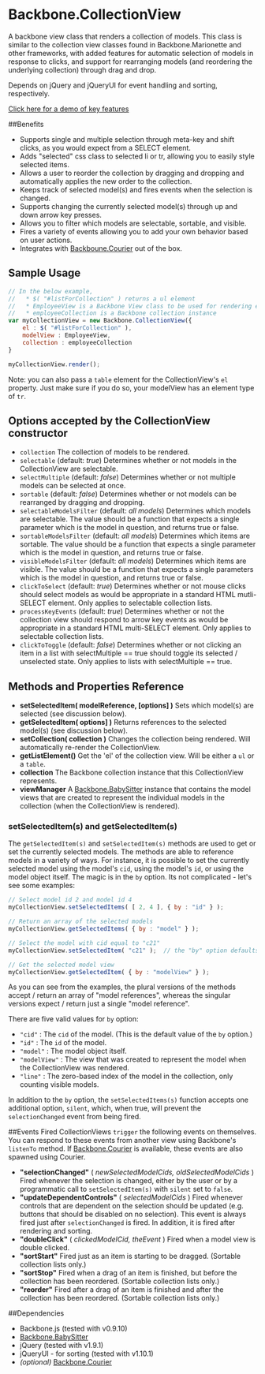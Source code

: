 # Backbone.CollectionView

A backbone view class that renders a collection of models. This class is similar to the collection view classes found in Backbone.Marionette and other frameworks, with added features for automatic selection of models in response to clicks, and support for rearranging models (and reordering the underlying collection) through drag and drop.

Depends on jQuery and jQueryUI for event handling and sorting, respectively.

[Click here for a demo of key features](http://rotundasoftware.github.com/backbone-collection-view/)

##Benefits

* Supports single and multiple selection through meta-key and shift clicks, as you would expect from a SELECT element.
* Adds "selected" css class to selected li or tr, allowing you to easily style selected items.
* Allows a user to reorder the collection by dragging and dropping and automatically applies the new order to the collection.
* Keeps track of selected model(s) and fires events when the selection is changed.
* Supports changing the currently selected model(s) through up and down arrow key presses.
* Allows you to filter which models are selectable, sortable, and visible.
* Fires a variety of events allowing you to add your own behavior based on user actions.
* Integrates with [Backboune.Courier](https://github.com/rotundasoftware/backbone.courier) out of the box.

## Sample Usage
```javascript
// In the below example,
//   * $( "#listForCollection" ) returns a ul element
//   * EmployeeView is a Backbone View class to be used for rendering each model in the collection
//   * employeeCollection is a Backbone collection instance
var myCollectionView = new Backbone.CollectionView({
	el : $( "#listForCollection" ),
	modelView : EmployeeView,
	collection : employeeCollection
}

myCollectionView.render();
```

Note: you can also pass a `table` element for the CollectionView's `el` property. Just make sure if you do so, your modelView has an element type of `tr`.

## Options accepted by the CollectionView constructor
* `collection` The collection of models to be rendered.
* `selectable` (default: _true_) Determines whether or not models in the CollectionView are selectable.
* `selectMultiple` (default: _false_) Determines whether or not multiple models can be selected at once.
* `sortable` (default: _false_) Determines whether or not models can be rearranged by dragging and dropping.
* `selectableModelsFilter` (default: _all models_) Determines which models are selectable. The value should be a function that expects a single parameter which is the model in question, and returns true or false.
* `sortableModelsFilter` (default: _all models_) Determines which items are sortable. The value should be a function that expects a single parameter which is the model in question, and returns true or false.
* `visibleModelsFilter` (default: _all models_) Determines which items are visible. The value should be a function that expects a single parameters which is the model in question, and returns true or false.
* `clickToSelect` (default: _true_) Determines whether or not mouse clicks should select models as would be appropriate in a standard HTML mutli-SELECT element. Only applies to selectable collection lists.
* `processKeyEvents` (default: _true_) Determines whether or not the collection view should respond to arrow key events as would be appropriate in a standard HTML multi-SELECT element. Only applies to selectable collection lists.
* `clickToToggle` (default: _false_) Determines whether or not clicking an item in a list with selectMultiple == true should toggle its selected / unselected state. Only applies to lists with selectMultiple == true.

## Methods and Properties Reference

* __setSelectedItem( modelReference, [options] )__ Sets which model(s) are selected (see discussion below).
* __getSelectedItem( options] )__ Returns references to the selected model(s) (see discussion below).
* __setCollection( collection )__ Changes the collection being rendered. Will automatically re-render the CollectionView.
* __getListElement()__ Get the 'el' of the collection view. Will be either a `ul` or a `table`.
* __collection__ The Backbone collection instance that this CollectionView represents.
* __viewManager__ A [Backbone.BabySitter](https://github.com/marionettejs/backbone.babysitter) instance that contains the model views that are created to represent the individual models in the collection (when the CollectionView is rendered).


### <a name="setSelectedItem"></a>setSelectedItem(s) and getSelectedItem(s)

The `getSelectedItem(s)` and `setSelectedItem(s)` methods are used to get or set the currently selected models. The methods are able to reference models in a variety of ways. For instance, it is possible to set the currently selected model using the model's `cid`, using the model's `id`, or using the model object itself. The magic is in the `by` option. Its not complicated - let's see some examples:

```javascript
// Select model id 2 and model id 4
myCollectionView.setSelectedItems( [ 2, 4 ], { by : "id" } );

// Return an array of the selected models
myCollectionView.getSelectedItems( { by : "model" } );

// Select the model with cid equal to "c21"
myCollectionView.setSelectedItem( "c21" );	// the "by" option defaults to "cid"

// Get the selected model view
myCollectionView.getSelectedItem( { by : "modelView" } );
```

As you can see from the examples, the plural versions of the methods accept / return an array of "model references", whereas the singular versions expect / return just a single "model reference".

There are five valid values for `by` option:
* `"cid"` : The `cid` of the model. (This is the default value of the `by` option.)
* `"id"` : The `id` of the model.
* `"model"` : The model object itself.
* `"modelView"` : The view that was created to represent the model when the CollectionView was rendered.
* `"line"` : The zero-based index of the model in the collection, only counting visible models.

In addition to the `by` option, the `setSelectedItems(s)` function accepts one additional option, `silent`, which, when true, will prevent the `selectionChanged` event from being fired.

##Events Fired
CollectionViews `trigger` the following events on themselves. You can respond to these events from another view using Backbone's `listenTo` method. If [Backbone.Courier](https://github.com/rotundasoftware/backbone.courier)
 is available, these events are also spawned using Courier.
* __"selectionChanged"__ ( _newSelectedModelCids, oldSelectedModelCids_ )  Fired whenever the selection is changed, either by the user or by a programmatic call to `setSelectedItem(s)` with `silent` set to `false`.
* __"updateDependentControls"__ ( _selectedModelCids_ ) Fired whenever controls that are dependent on the selection should be updated (e.g. buttons that should be disabled on no selection). This event is always fired just after `selectionChanged` is fired. In addition, it is fired after rendering and sorting.
* __"doubleClick"__ ( _clickedModelCid, theEvent_ ) Fired when a model view is double clicked.
* __"sortStart"__  Fired just as an item is starting to be dragged. (Sortable collection lists only.)
* __"sortStop"__  Fired when a drag of an item is finished, but before the collection has been reordered. (Sortable collection lists only.)
* __"reorder"__  Fired after a drag of an item is finished and after the collection has been reordered. (Sortable collection lists only.)

##Dependencies
* Backbone.js (tested with v0.9.10)
* [Backbone.BabySitter](https://github.com/marionettejs/backbone.babysitter)
* jQuery (tested with v1.9.1)
* jQueryUI - for sorting (tested with v1.10.1)
* _(optional)_ [Backbone.Courier](https://github.com/rotundasoftware/backbone.courier)
